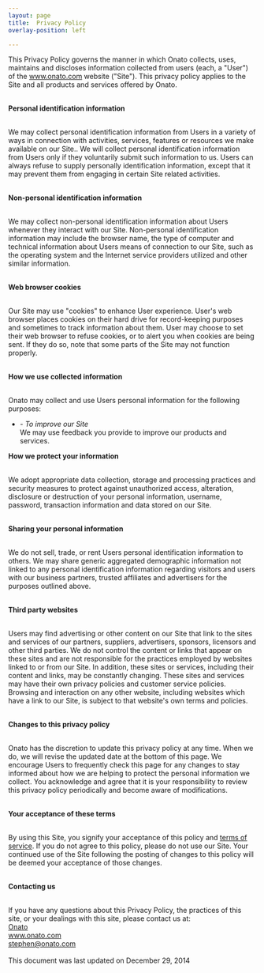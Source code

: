 ```yaml
---
layout: page
title:  Privacy Policy
overlay-position: left

---
```


This Privacy Policy governs the manner in which Onato collects, uses, maintains and discloses information collected from users (each, a "User") of the <a href="http://www.onato.com">www.onato.com</a> website ("Site"). This privacy policy applies to the Site and all products and services offered by Onato.<br><br>

<b>Personal identification information</b><br><br>

We may collect personal identification information from Users in a variety of ways in connection with activities, services, features or resources we make available on our Site.. We will collect personal identification information from Users only if they voluntarily submit such information to us. Users can always refuse to supply personally identification information, except that it may prevent them from engaging in certain Site related activities.<br><br>

<b>Non-personal identification information</b><br><br>

We may collect non-personal identification information about Users whenever they interact with our Site. Non-personal identification information may include the browser name, the type of computer and technical information about Users means of connection to our Site, such as the operating system and the Internet service providers utilized and other similar information.<br><br>

<b>Web browser cookies</b><br><br>

Our Site may use "cookies" to enhance User experience. User's web browser places cookies on their hard drive for record-keeping purposes and sometimes to track information about them. User may choose to set their web browser to refuse cookies, or to alert you when cookies are being sent. If they do so, note that some parts of the Site may not function properly.<br><br>

<b>How we use collected information</b><br><br>

Onato may collect and use Users personal information for the following purposes:<br>
<ul>
<li><i>- To improve our Site</i><br>
	We may use feedback you provide to improve our products and services.</li>
</ul>
<b>How we protect your information</b><br><br>

We adopt appropriate data collection, storage and processing practices and security measures to protect against unauthorized access, alteration, disclosure or destruction of your personal information, username, password, transaction information and data stored on our Site.<br><br>

<b>Sharing your personal information</b><br><br>

We do not sell, trade, or rent Users personal identification information to others. We may share generic aggregated demographic information not linked to any personal identification information regarding visitors and users with our business partners, trusted affiliates and advertisers for the purposes outlined above.<br><br>

<b>Third party websites</b><br><br>

Users may find advertising or other content on our Site that link to the sites and services of our partners, suppliers, advertisers, sponsors, licensors and other third parties. We do not control the content or links that appear on these sites and are not responsible for the practices employed by websites linked to or from our Site. In addition, these sites or services, including their content and links, may be constantly changing. These sites and services may have their own privacy policies and customer service policies. Browsing and interaction on any other website, including websites which have a link to our Site, is subject to that website's own terms and policies.<br><br>

<b>Changes to this privacy policy</b><br><br>

Onato has the discretion to update this privacy policy at any time. When we do, we will revise the updated date at the bottom of this page. We encourage Users to frequently check this page for any changes to stay informed about how we are helping to protect the personal information we collect. You acknowledge and agree that it is your responsibility to review this privacy policy periodically and become aware of modifications.<br><br>

<b>Your acceptance of these terms</b><br><br>

By using this Site, you signify your acceptance of this policy and <a href="http://www.onato.com/terms-and-conditions.html">terms of service</a>. If you do not agree to this policy, please do not use our Site. Your continued use of the Site following the posting of changes to this policy will be deemed your acceptance of those changes.<br><br>

<b>Contacting us</b><br><br>

If you have any questions about this Privacy Policy, the practices of this site, or your dealings with this site, please contact us at:<br>
<a href="http://www.onato.com">Onato</a><br>
<a href="http://www.onato.com">www.onato.com</a><br>
stephen@onato.com<br>
<br>
This document was last updated on December 29, 2014<br><br>
